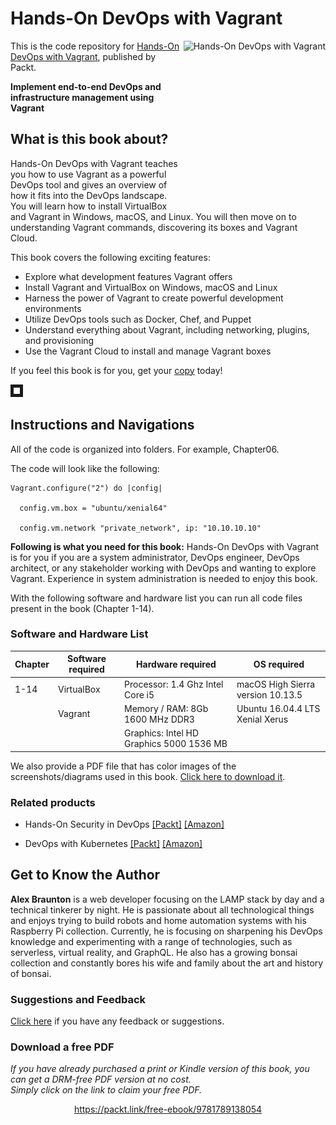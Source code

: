 


# Hands-On DevOps with Vagrant

<a href="https://www.packtpub.com/virtualization-and-cloud/hands-devops-vagrant?utm_source=github&utm_medium=repository&utm_campaign=9781789138054 "><img src="https://www.packtpub.com/sites/default/files/cover_12.png" alt="Hands-On DevOps with Vagrant" height="256px" align="right"></a>

This is the code repository for [Hands-On DevOps with Vagrant](https://www.packtpub.com/virtualization-and-cloud/hands-devops-vagrant?utm_source=github&utm_medium=repository&utm_campaign=9781789138054 ), published by Packt.

**Implement end-to-end DevOps and infrastructure management using Vagrant**

## What is this book about?
Hands-On DevOps with Vagrant teaches you how to use Vagrant as a powerful DevOps tool and gives an overview of how it fits into the DevOps landscape. You will learn how to install VirtualBox and Vagrant in Windows, macOS, and Linux. You will then move on to understanding Vagrant commands, discovering its boxes and Vagrant Cloud.

This book covers the following exciting features:
* Explore what development features Vagrant offers 
* Install Vagrant and VirtualBox on Windows, macOS and Linux 
* Harness the power of Vagrant to create powerful development environments 
* Utilize DevOps tools such as Docker, Chef, and Puppet 
* Understand everything about Vagrant, including networking, plugins, and provisioning 
* Use the Vagrant Cloud to install and manage Vagrant boxes 

If you feel this book is for you, get your [copy](https://www.amazon.com/dp/1789138051) today!

<a href="https://www.packtpub.com/?utm_source=github&utm_medium=banner&utm_campaign=GitHubBanner"><img src="https://raw.githubusercontent.com/PacktPublishing/GitHub/master/GitHub.png" 
alt="https://www.packtpub.com/" border="5" /></a>

## Instructions and Navigations
All of the code is organized into folders. For example, Chapter06.

The code will look like the following:
```
Vagrant.configure("2") do |config|

  config.vm.box = "ubuntu/xenial64"

  config.vm.network "private_network", ip: "10.10.10.10"
```

**Following is what you need for this book:**
Hands-On DevOps with Vagrant is for you if you are a system administrator, DevOps engineer, DevOps architect, or any stakeholder working with DevOps and wanting to explore Vagrant. Experience in system administration is needed to enjoy this book.

With the following software and hardware list you can run all code files present in the book (Chapter 1-14).
### Software and Hardware List
| Chapter  | Software required                    | Hardware required                        |OS required                        |
| -------- | ------------------------------------ | ---------------------------------------- | --------------------------------- |
| 1-14     | VirtualBox                           | Processor: 1.4 Ghz Intel Core i5         | macOS High Sierra version 10.13.5 |
|          | Vagrant                              | Memory / RAM: 8Gb 1600 MHz DDR3          | Ubuntu 16.04.4 LTS Xenial Xerus  |
|          |                                      | Graphics: Intel HD Graphics 5000 1536 MB |  |

We also provide a PDF file that has color images of the screenshots/diagrams used in this book. [Click here to download it](https://www.packtpub.com/sites/default/files/downloads/9781789138054_ColorImages.pdf).

### Related products
* Hands-On Security in DevOps [[Packt]](https://www.packtpub.com/networking-and-servers/hands-security-devops?utm_source=github&utm_medium=repository&utm_campaign=9781788995504 ) [[Amazon]](https://www.amazon.com/dp/1788995503)

* DevOps with Kubernetes [[Packt]](https://www.packtpub.com/virtualization-and-cloud/devops-kubernetes?utm_source=github&utm_medium=repository&utm_campaign=9781788396646 ) [[Amazon]](https://www.amazon.com/dp/1788396642)

## Get to Know the Author
**Alex Braunton**
is a web developer focusing on the LAMP stack by day and a technical tinkerer by night. He is passionate about all technological things and enjoys trying to build robots and home automation systems with his Raspberry Pi collection. Currently, he is focusing on sharpening his DevOps knowledge and experimenting with a range of technologies, such as serverless, virtual reality, and GraphQL. He also has a growing bonsai collection and constantly bores his wife and family about the art and history of bonsai.

### Suggestions and Feedback
[Click here](https://docs.google.com/forms/d/e/1FAIpQLSdy7dATC6QmEL81FIUuymZ0Wy9vH1jHkvpY57OiMeKGqib_Ow/viewform) if you have any feedback or suggestions.
### Download a free PDF

 <i>If you have already purchased a print or Kindle version of this book, you can get a DRM-free PDF version at no cost.<br>Simply click on the link to claim your free PDF.</i>
<p align="center"> <a href="https://packt.link/free-ebook/9781789138054">https://packt.link/free-ebook/9781789138054 </a> </p>
